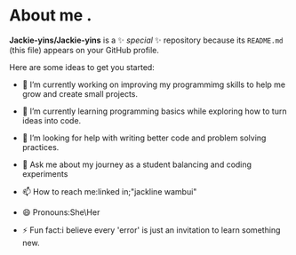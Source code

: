 # About me .


**Jackie-yins/Jackie-yins** is a ✨ _special_ ✨ repository because its `README.md` (this file) appears on your GitHub profile.

Here are some ideas to get you started:

- 🔭 I’m currently working on improving my programmimg skills to help me grow and create small projects.
- 🌱 I’m currently learning programming basics while exploring how to turn ideas into code.

- 🤔 I’m looking for help with writing better code and problem solving practices.
- 💬 Ask me about my journey as a student balancing and coding experiments
- 📫 How to reach me:linked in;"jackline wambui"
- 😄 Pronouns:She\Her
- ⚡ Fun fact:i believe every 'error' is just an invitation to learn something new.

